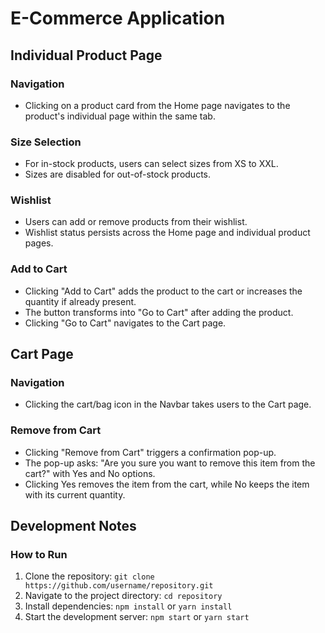 # E-Commerce Application

## Individual Product Page

### Navigation
- Clicking on a product card from the Home page navigates to the product's individual page within the same tab.

### Size Selection
- For in-stock products, users can select sizes from XS to XXL.
- Sizes are disabled for out-of-stock products.

### Wishlist
- Users can add or remove products from their wishlist.
- Wishlist status persists across the Home page and individual product pages.

### Add to Cart
- Clicking "Add to Cart" adds the product to the cart or increases the quantity if already present.
- The button transforms into "Go to Cart" after adding the product.
- Clicking "Go to Cart" navigates to the Cart page.

## Cart Page

### Navigation
- Clicking the cart/bag icon in the Navbar takes users to the Cart page.

### Remove from Cart
- Clicking "Remove from Cart" triggers a confirmation pop-up.
- The pop-up asks: "Are you sure you want to remove this item from the cart?" with Yes and No options.
- Clicking Yes removes the item from the cart, while No keeps the item with its current quantity.

## Development Notes


### How to Run
1. Clone the repository: `git clone https://github.com/username/repository.git`
2. Navigate to the project directory: `cd repository`
3. Install dependencies: `npm install` or `yarn install`
4. Start the development server: `npm start` or `yarn start`


